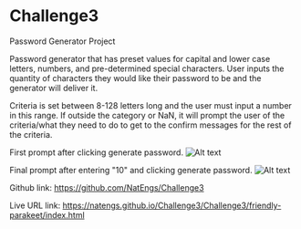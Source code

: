 # Challenge3
Password Generator Project

Password generator that has preset values for capital and lower case letters, numbers, and pre-determined special characters.  User inputs the quantity of characters they would like their password to be and the generator will deliver it.

Criteria is set between 8-128 letters long and the user must input a number in this range.  If outside the category or NaN, it will prompt the user of the criteria/what they need to do to get to the confirm messages for the rest of the criteria.

First prompt after clicking generate password.
![Alt text](image.png)

Final prompt after entering "10" and clicking generate password.
![Alt text](image-1.png)

Github link:
https://github.com/NatEngs/Challenge3

Live URL link:
https://natengs.github.io/Challenge3/Challenge3/friendly-parakeet/index.html
